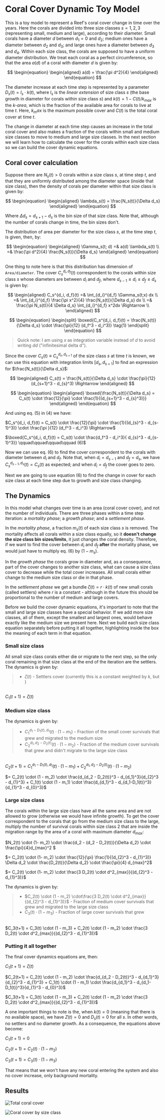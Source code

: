# Coral Cover Dynamic Toy Model

This is a toy model to represent a Reef's coral cover change in time over the years. Here the corals are divided into three size classes $s = 1,2,3$ (representing small, medium and large), according to their diameter. Small corals have a diameter $d$ between $d_1 = 0$ and $d_2$; medium ones have a diameter between $d_2$ and $d_3$; and large ones have a diameter between $d_3$ and $d_4$. Within each size class, the corals are supposed to have a uniform diameter distribution. We treat each coral as a perfect circumference, so that the area $a(d)$ of a coral with diameter $d$ is given by:

$$
\begin{equation}
\begin{aligned}
a(d) = \frac{\pi d^2}{4}
\end{aligned}
\end{equation}
$$

The diameter increase at each time step is represented by a parameter $D_s(t) = l_s \cdot k(t)$, where $l_s$ is the *linear extension* of size class $s$ (the base growth in diameter for corals within size class $s$) and $k(t) = 1 - C(t)/k_{max}$ is the *k-area*, which is the fraction of the available area for corals to live at time $t$. Here, $k_max$ is the maximum possible cover and $C(t)$ is the total coral cover at time $t$.

The change in diameter at each time step causes an increase in the total coral cover and also makes a fraction of the corals within small and medium size classes to move to medium and large size classes. In the next section we will learn how to calculate the cover for the corals within each size class so we can build the cover dynamic equations.

## Coral cover  calculation

Suppose there are $N_s(t) > 0$ corals within a size class $s$, at time step $t$, and that they are uniformly distributed among the diameter space (inside that size class), then the density of corals per diameter within that size class is given by:

$$
\begin{equation}
\begin{aligned}
\lambda_s(t) = \frac{N_s(t)}{\Delta d_s}
\end{aligned}
\end{equation}
$$

Where $\Delta d_s = d_{s+1} - d_{s}$ is the bin size of that size class. Note that, although the number of corals change in time, the bin sizes don't.

The distribution of area per diameter for the size class $s$, at the time step $t$, is given, then, by:

$$
\begin{equation}
\begin{aligned}
\Gamma_s(t; d) =& a(d) \lambda_s(t) \\
=& \frac{\pi d^2}{4} \frac{N_s(t)}{\Delta d_s}
\end{aligned}
\end{equation}
$$

One thing to note here is that this distribution has dimension of `Area/diameter`. The cover $C_s^{d_i, d_f}(t)$ correspondent to the corals within size class $s$ whose diameters are between $d_i$ and $d_f$, where $d_{s-1} \leq d_i \leq d_f \leq d_s$ is given by:

$$
\begin{aligned}
C_s^{d_i, d_f}(t) =& \int_{d_i}^{d_f} \Gamma_s(t;x) dx \\
=& \int_{d_i}^{d_f} \frac{\pi x^2}{4} \frac{N_s(t)}{\Delta d_s} dx \\
=& \frac{\pi N_s(t)}{4 \Delta d_s} \int_{d_i}^{d_f} x^2dx \Rightarrow \\
\end{aligned}
$$

$$
\begin{equation}
\begin{split}
\boxed{C_s^{d_i, d_f}(t) = \frac{N_s(t)}{\Delta d_s} \cdot \frac{\pi}{12} (d_f^3 - d_i^3)} \tag{1}
\end{split}
\end{equation}
$$

> Quick note: I am using $x$ as integration variable instead of $d$ to avoid writing $dd$ ("infinitesimal delta d").

Since the cover $C_s(t) \equiv C_s^{d_{s}, d_{s+1}}$ of the size class $s$ at time $t$ is known, we can use this equation with integration limits $[d_{s}, d_{s+1}]$ to find an expression for $\frac{N_s(t)}{\Delta d_s}$:

$$
\begin{aligned}
C_s(t) = \frac{N_s(t)}{\Delta d_s} \cdot \frac{\pi}{12} (d_{s+1}^3 - d_{s}^3) \Rightarrow
\end{aligned}
$$

$$
\begin{equation}
\begin{aligned}
\boxed{\frac{N_s(t)}{\Delta d_s} = C_s(t) \cdot \frac{12}{\pi} \cdot \frac{1}{(d_{s+1}^3 - d_{s}^3)}}
\end{aligned}
\end{equation}
$$


And using eq. (5) in (4) we have:

$C_s^{d_i, d_f}(t) = C_s(t) \cdot \frac{12}{\pi} \cdot \frac{1}{(d_{s}^3 - d_{s-1}^3)} \cdot \frac{\pi }{12} (d_f^3 - d_i^3) \Rightarrow$

$\boxed{C_s^{d_i, d_f}(t) = C_s(t)  \cdot \frac{d_f^3 - d_i^3}{
d_{s}^3 - d_{s-1}^3}}  \qquad\qquad\qquad\qquad  (6)$

Now we can use eq. (6) to find the cover correspondent to the corals with diameter between $d_i$ and $d_f$. Note that, when $d_i = d_{s-1}$ and $d_f = d_s$, we have $C_s^{d_{s-1}, d_s}(t) = C_s(t)$ as expected; and when $d_i = d_f$ the cover goes to zero.

Next we are going to use equation (6) to find the change in cover for each size class at each time step due to growth and size class changing.

## The Dynamics

In this model what changes over time is an area (coral cover cover), and not the number of individuals. There are three phases within a time step iteration: a *mortality phase*; a *growth phase*; and a *settlement phase*.

In the *mortality phase*, a fraction $m_s(t)$ of each size class $s$ is removed. The mortality affects all corals within a size class equally, so it **doesn't change the size class bin sizes/limits**, it just changes the coral density. Therefore, if we want to find the cover between $d_i$ and $d_f$ **after** the mortality phase, we would just have to multiply eq. (6) by $(1 - m_s)$.

In the *growth phase* the corals grow in diameter and, as a consequence, part of the cover changes to another size class, what can cause a size class cover to decrease while the total cover increases. All small corals either change to the medium size class or die in that phase.

In the *settlement phase* we get a bundle $\zeta(t) = r \cdot k(t)$ of new small corals (called settlers) where $r$ is a constant - although in the future this should be proportional to the number of medium and large covers.

Before we build the cover dynamic equations, it's important to note that the small and large size classes have a special behavior. If we add more size classes, all of them, except the smallest and largest ones, would behave exactly like the medium size we present here. Next we build each size class equation separately before putting it all together, highlighting inside the box the meaning of each term in that equation.

### Small size class
All small size class corals either die or migrate to the next step, so the only coral remaining in that size class at the end of the iteration are the settlers. The dynamics is given by:

> - $\zeta(t)$ - Settlers cover (currently this is a constant weighted by $k$, but )

\
$C_1(t+1) = \zeta(t)$

### Medium size class
The dynamics is given by:

> - $C_1^{d_1-D_1(t), d_1}(t) \cdot (1 - m_1)$ - Fraction of the small cover survivals that grew and migrated to the medium size
> - $C_2^{d_1, d_2 - D_2(t)}(t) \cdot (1 - m_2)$ - Fraction of the medium cover survivals that grew and didn't migrate to the large size class

\
$C_2(t+1) = C_1^{d_1-D_1(t), d_1}(t) \cdot (1 - m_1) + C_2^{d_1, d_2 - D_2(t)}(t) \cdot (1 - m_2)$

$= C_2(t) \cdot (1 - m_2) \cdot \frac{d_{d_2 - D_2(t)}^3 - d_{d_1}^3}{d_{2}^3 - d_{1}^3} + C_1(t) \cdot (1 - m_1) \cdot \frac{d_{d_1}^3 - d_{d_1-D_1(t)}^3}{d_{1}^3 - d_{0}^3}$

### Large size class
The corals within the large size class have all the same area and are not allowed to grow (otherwise we would have infinite growth). To get the cover correspondent to the corals that go from the medium size class to the large, multiply the number of survival corals within size class 2 that are inside the migration range by the area of a coral with maximum diameter $d_{max}$:

$N_2(t) \cdot (1- m_2) \cdot \frac{d_2 - (d_2 - D_2(t))}{\Delta d_2} \cdot \frac{\pi}{4}d_{max}^2 $

$= C_2(t) \cdot (1- m_2) \cdot \frac{12}{\pi} \frac{1}{(d_{2}^3 - d_{1}^3)} \Delta d_2 \cdot \frac{D_2(t)}{\Delta d_2} \cdot \frac{\pi}{4} d_{max}^2$

$= C_2(t) \cdot (1- m_2) \cdot \frac{3 D_2(t) \cdot d^2_{max}}{(d_{2}^3 - d_{1}^3)}$

The dynamics is given by:

> - $C_2(t) \cdot (1 - m_2) \cdot\frac{3 D_2(t) \cdot d^2_{max}}{(d_{2}^3 - d_{1}^3)}$ - Fraction of medium cover survivals that grew and migrated to the large size class
> - $C_3(t) \cdot (1 - m_3)$ - Fraction of large cover survivals that grew

\
$C_3(t+1) = C_3(t) \cdot (1 - m_3) + C_2(t) \cdot (1 - m_2) \cdot \frac{3 D_2(t) \cdot d^2_{max}}{(d_{2}^3 - d_{1}^3)}$

### Putting it all together

The final cover dynamics equations are, then:

$C_1(t+1) = \zeta(t)$

$C_2(t+1) = C_2(t) \cdot (1 - m_2) \cdot \frac{d_{d_2 - D_2(t)}^3 - d_{d_1}^3}{d_{2}^3 - d_{1}^3} + C_1(t) \cdot (1 - m_1) \cdot \frac{d_{d_1}^3 - d_{d_1-D_1(t)}^3}{d_{1}^3 - d_{0}^3}$

$C_3(t+1) = C_3(t) \cdot (1 - m_3) + C_2(t) \cdot (1 - m_2) \cdot \frac{3 D_2(t) \cdot d^2_{max}}{(d_{2}^3 - d_{1}^3)}$

A one important things to note is the, when $k(t) = 0$ (meaning that there is no available space), we have $Z(t) = 0$ and $D_s(t) = 0$ for all $s$. In other words, no settlers and no diameter growth. As a consequence, the equations above become:

$C_1(t+1) = 0$

$C_2(t+1) = C_2(t) \cdot (1 - m_2)$

$C_3(t+1) = C_3(t) \cdot (1 - m_3)$

That means that we won't have any new coral entering the system and also no cover increase, only background mortality.

## Results

![Total coral cover](/figures/total_cover.png)

![Coral cover by size class](/figures/size_classes.png)

<!-- ![image](https://latex.codecogs.com/gif.image?\int^{\infty}_{0}) -->

<!-- ![image](https://github.com/Zapiano/Coral-Cover-Dynamic-Toy-Model/assets/8040719/6e2601ea-e574-443a-95e4-5d79efc72b36) -->
